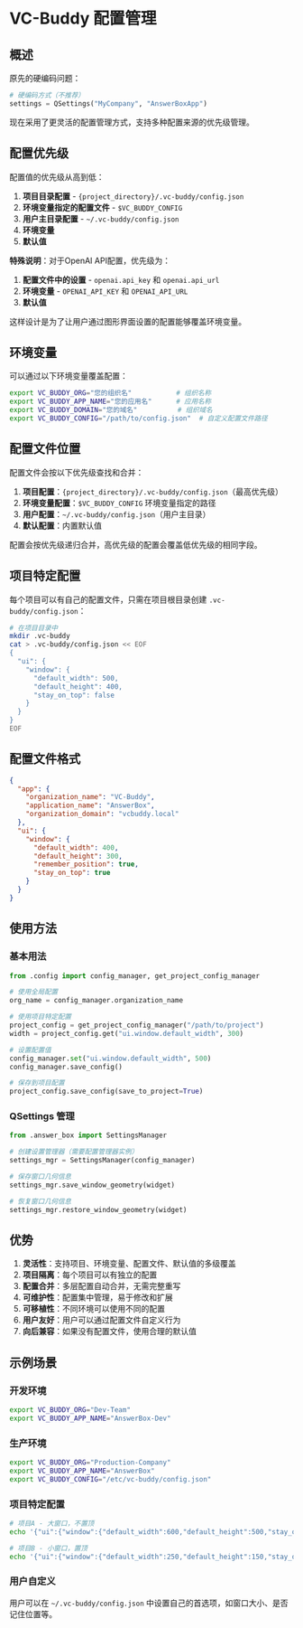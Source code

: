 # VC-Buddy 配置管理

## 概述

原先的硬编码问题：
```python
# 硬编码方式（不推荐）
settings = QSettings("MyCompany", "AnswerBoxApp")
```

现在采用了更灵活的配置管理方式，支持多种配置来源的优先级管理。

## 配置优先级

配置值的优先级从高到低：
1. **项目目录配置** - `{project_directory}/.vc-buddy/config.json`
2. **环境变量指定的配置文件** - `$VC_BUDDY_CONFIG`
3. **用户主目录配置** - `~/.vc-buddy/config.json`
4. **环境变量**
5. **默认值**

**特殊说明**：对于OpenAI API配置，优先级为：
1. **配置文件中的设置** - `openai.api_key` 和 `openai.api_url`
2. **环境变量** - `OPENAI_API_KEY` 和 `OPENAI_API_URL`
3. **默认值**

这样设计是为了让用户通过图形界面设置的配置能够覆盖环境变量。

## 环境变量

可以通过以下环境变量覆盖配置：

```bash
export VC_BUDDY_ORG="您的组织名"           # 组织名称
export VC_BUDDY_APP_NAME="您的应用名"      # 应用名称
export VC_BUDDY_DOMAIN="您的域名"          # 组织域名
export VC_BUDDY_CONFIG="/path/to/config.json"  # 自定义配置文件路径
```

## 配置文件位置

配置文件会按以下优先级查找和合并：
1. **项目配置**：`{project_directory}/.vc-buddy/config.json`（最高优先级）
2. **环境变量配置**：`$VC_BUDDY_CONFIG` 环境变量指定的路径
3. **用户配置**：`~/.vc-buddy/config.json`（用户主目录）
4. **默认配置**：内置默认值

配置会按优先级递归合并，高优先级的配置会覆盖低优先级的相同字段。

## 项目特定配置

每个项目可以有自己的配置文件，只需在项目根目录创建 `.vc-buddy/config.json`：

```bash
# 在项目目录中
mkdir .vc-buddy
cat > .vc-buddy/config.json << EOF
{
  "ui": {
    "window": {
      "default_width": 500,
      "default_height": 400,
      "stay_on_top": false
    }
  }
}
EOF
```

## 配置文件格式

```json
{
  "app": {
    "organization_name": "VC-Buddy",
    "application_name": "AnswerBox", 
    "organization_domain": "vcbuddy.local"
  },
  "ui": {
    "window": {
      "default_width": 400,
      "default_height": 300,
      "remember_position": true,
      "stay_on_top": true
    }
  }
}
```

## 使用方法

### 基本用法
```python
from .config import config_manager, get_project_config_manager

# 使用全局配置
org_name = config_manager.organization_name

# 使用项目特定配置
project_config = get_project_config_manager("/path/to/project")
width = project_config.get("ui.window.default_width", 300)

# 设置配置值
config_manager.set("ui.window.default_width", 500)
config_manager.save_config()

# 保存到项目配置
project_config.save_config(save_to_project=True)
```

### QSettings 管理
```python
from .answer_box import SettingsManager

# 创建设置管理器（需要配置管理器实例）
settings_mgr = SettingsManager(config_manager)

# 保存窗口几何信息
settings_mgr.save_window_geometry(widget)

# 恢复窗口几何信息
settings_mgr.restore_window_geometry(widget)
```

## 优势

1. **灵活性**：支持项目、环境变量、配置文件、默认值的多级覆盖
2. **项目隔离**：每个项目可以有独立的配置
3. **配置合并**：多层配置自动合并，无需完整重写
4. **可维护性**：配置集中管理，易于修改和扩展
5. **可移植性**：不同环境可以使用不同的配置
6. **用户友好**：用户可以通过配置文件自定义行为
7. **向后兼容**：如果没有配置文件，使用合理的默认值

## 示例场景

### 开发环境
```bash
export VC_BUDDY_ORG="Dev-Team"
export VC_BUDDY_APP_NAME="AnswerBox-Dev"
```

### 生产环境
```bash
export VC_BUDDY_ORG="Production-Company"
export VC_BUDDY_APP_NAME="AnswerBox"
export VC_BUDDY_CONFIG="/etc/vc-buddy/config.json"
```

### 项目特定配置
```bash
# 项目A - 大窗口，不置顶
echo '{"ui":{"window":{"default_width":600,"default_height":500,"stay_on_top":false}}}' > projectA/.vc-buddy/config.json

# 项目B - 小窗口，置顶
echo '{"ui":{"window":{"default_width":250,"default_height":150,"stay_on_top":true}}}' > projectB/.vc-buddy/config.json
```

### 用户自定义
用户可以在 `~/.vc-buddy/config.json` 中设置自己的首选项，如窗口大小、是否记住位置等。 